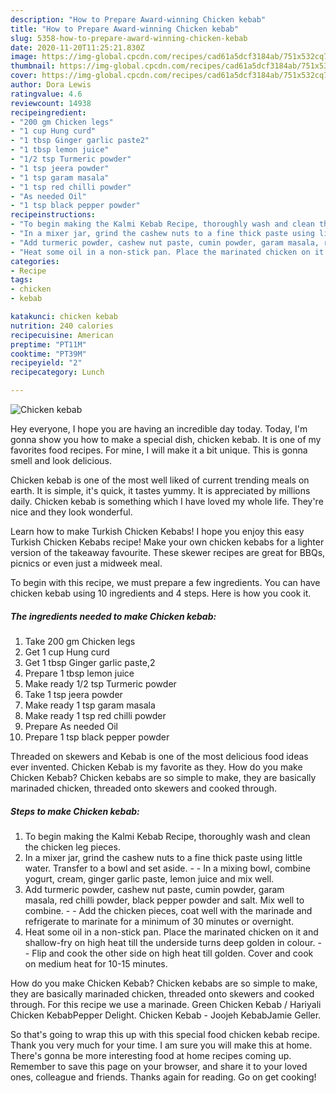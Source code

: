```yaml
---
description: "How to Prepare Award-winning Chicken kebab"
title: "How to Prepare Award-winning Chicken kebab"
slug: 5358-how-to-prepare-award-winning-chicken-kebab
date: 2020-11-20T11:25:21.830Z
image: https://img-global.cpcdn.com/recipes/cad61a5dcf3184ab/751x532cq70/chicken-kebab-recipe-main-photo.jpg
thumbnail: https://img-global.cpcdn.com/recipes/cad61a5dcf3184ab/751x532cq70/chicken-kebab-recipe-main-photo.jpg
cover: https://img-global.cpcdn.com/recipes/cad61a5dcf3184ab/751x532cq70/chicken-kebab-recipe-main-photo.jpg
author: Dora Lewis
ratingvalue: 4.6
reviewcount: 14938
recipeingredient:
- "200 gm Chicken legs"
- "1 cup Hung curd"
- "1 tbsp Ginger garlic paste2"
- "1 tbsp lemon juice"
- "1/2 tsp Turmeric powder"
- "1 tsp jeera powder"
- "1 tsp garam masala"
- "1 tsp red chilli powder"
- "As needed Oil"
- "1 tsp black pepper powder"
recipeinstructions:
- "To begin making the Kalmi Kebab Recipe, thoroughly wash and clean the chicken leg pieces."
- "In a mixer jar, grind the cashew nuts to a fine thick paste using little water. Transfer to a bowl and set aside.  In a mixing bowl, combine yogurt, cream, ginger garlic paste, lemon juice and mix well."
- "Add turmeric powder, cashew nut paste, cumin powder, garam masala, red chilli powder, black pepper powder and salt. Mix well to combine.  Add the chicken pieces, coat well with the marinade and refrigerate to marinate for a minimum of 30 minutes or overnight."
- "Heat some oil in a non-stick pan. Place the marinated chicken on it and shallow-fry on high heat till the underside turns deep golden in colour.  Flip and cook the other side on high heat till golden. Cover and cook on medium heat for 10-15 minutes."
categories:
- Recipe
tags:
- chicken
- kebab

katakunci: chicken kebab 
nutrition: 240 calories
recipecuisine: American
preptime: "PT11M"
cooktime: "PT39M"
recipeyield: "2"
recipecategory: Lunch

---
```



![Chicken kebab](https://img-global.cpcdn.com/recipes/cad61a5dcf3184ab/751x532cq70/chicken-kebab-recipe-main-photo.jpg)

Hey everyone, I hope you are having an incredible day today. Today, I'm gonna show you how to make a special dish, chicken kebab. It is one of my favorites food recipes. For mine, I will make it a bit unique. This is gonna smell and look delicious.

Chicken kebab is one of the most well liked of current trending meals on earth. It is simple, it's quick, it tastes yummy. It is appreciated by millions daily. Chicken kebab is something which I have loved my whole life. They're nice and they look wonderful.

Learn how to make Turkish Chicken Kebabs! I hope you enjoy this easy Turkish Chicken Kebabs recipe! Make your own chicken kebabs for a lighter version of the takeaway favourite. These skewer recipes are great for BBQs, picnics or even just a midweek meal.


To begin with this recipe, we must prepare a few ingredients. You can have chicken kebab using 10 ingredients and 4 steps. Here is how you cook it.

<!--inarticleads1-->

##### The ingredients needed to make Chicken kebab:

1. Take 200 gm Chicken legs
1. Get 1 cup Hung curd
1. Get 1 tbsp Ginger garlic paste,2
1. Prepare 1 tbsp lemon juice
1. Make ready 1/2 tsp Turmeric powder
1. Take 1 tsp jeera powder
1. Make ready 1 tsp garam masala
1. Make ready 1 tsp red chilli powder
1. Prepare As needed Oil
1. Prepare 1 tsp black pepper powder


Threaded on skewers and Kebab is one of the most delicious food ideas ever invented. Chicken Kebab is my favorite as they. How do you make Chicken Kebab? Chicken kebabs are so simple to make, they are basically marinaded chicken, threaded onto skewers and cooked through. 

<!--inarticleads2-->

##### Steps to make Chicken kebab:

1. To begin making the Kalmi Kebab Recipe, thoroughly wash and clean the chicken leg pieces.
1. In a mixer jar, grind the cashew nuts to a fine thick paste using little water. Transfer to a bowl and set aside. -  - In a mixing bowl, combine yogurt, cream, ginger garlic paste, lemon juice and mix well.
1. Add turmeric powder, cashew nut paste, cumin powder, garam masala, red chilli powder, black pepper powder and salt. Mix well to combine. -  - Add the chicken pieces, coat well with the marinade and refrigerate to marinate for a minimum of 30 minutes or overnight.
1. Heat some oil in a non-stick pan. Place the marinated chicken on it and shallow-fry on high heat till the underside turns deep golden in colour. -  - Flip and cook the other side on high heat till golden. Cover and cook on medium heat for 10-15 minutes.


How do you make Chicken Kebab? Chicken kebabs are so simple to make, they are basically marinaded chicken, threaded onto skewers and cooked through. For this recipe we use a marinade. Green Chicken Kebab / Hariyali Chicken KebabPepper Delight. Chicken Kebab - Joojeh KebabJamie Geller. 

So that's going to wrap this up with this special food chicken kebab recipe. Thank you very much for your time. I am sure you will make this at home. There's gonna be more interesting food at home recipes coming up. Remember to save this page on your browser, and share it to your loved ones, colleague and friends. Thanks again for reading. Go on get cooking!
